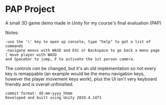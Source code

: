# PAP Project
A small 3D game demo made in Unity for my course's final evaluation (PAP)

Notes:
```
-use the '\' key to open up console, type "help" to get a list of commands
-navigate menus with WASD and ESC or Backspace to go back a menu page | move player with WASD
and Spacebar to jump, F to activate the 1st person camera.
```

The controls *can* be changed, but it's an old implementation so not every key is remappable (an example would be the menu navigation keys, however the player movement keys work), plus the UI isn't very keyboard friendly and is overall unfinished.

```
commit format: dd-mm-yyyy_hhmm
Developed and built using Unity 2019.4.14f1
```

